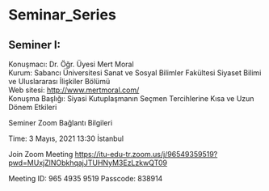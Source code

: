 # Seminar_Series

## Seminer I:

 Konuşmacı: Dr. Öğr. Üyesi Mert Moral  
 Kurum: Sabancı Üniversitesi Sanat ve Sosyal Bilimler Fakültesi Siyaset Bilimi ve Uluslararası İlişkiler Bölümü  
 Web sitesi: http://www.mertmoral.com/  
 Konuşma Başlığı: Siyasi Kutuplaşmanın Seçmen Tercihlerine Kısa ve Uzun Dönem Etkileri 

 Seminer Zoom Bağlantı Bilgileri

 Time: 3 Mayıs, 2021 13:30 İstanbul

 Join Zoom Meeting 
 https://itu-edu-tr.zoom.us/j/96549359519?pwd=MUxjZlNObkhqajJTUHNyM3EzLzkwQT09

 Meeting ID: 965 4935 9519 
 Passcode: 838914 

